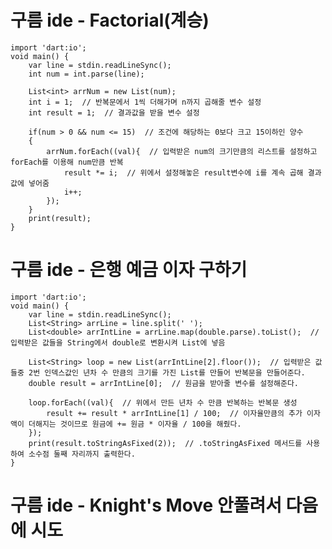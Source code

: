# 구름 ide - Factorial(계승)

	import 'dart:io';
	void main() {
		var line = stdin.readLineSync();
		int num = int.parse(line);

		List<int> arrNum = new List(num);
		int i = 1;  // 반복문에서 1씩 더해가며 n까지 곱해줄 변수 설정
		int result = 1;  // 결과값을 받을 변수 설정

		if(num > 0 && num <= 15)  // 조건에 해당하는 0보다 크고 15이하인 양수
		{
			arrNum.forEach((val){  // 입력받은 num의 크기만큼의 리스트를 설정하고 forEach를 이용해 num만큼 반복
				result *= i;  // 위에서 설정해놓은 result변수에 i를 계속 곱해 결과값에 넣어줌
				i++;
			});
		}
		print(result);
	}

# 구름 ide - 은행 예금 이자 구하기

	import 'dart:io';
	void main() {
		var line = stdin.readLineSync();
		List<String> arrLine = line.split(' ');
		List<double> arrIntLine = arrLine.map(double.parse).toList();  // 입력받은 값들을 String에서 double로 변환시켜 List에 넣음

		List<String> loop = new List(arrIntLine[2].floor());  // 입력받은 값들중 2번 인덱스값인 년차 수 만큼의 크기를 가진 List를 만들어 반복문을 만들어준다.
		double result = arrIntLine[0];  // 원금을 받아줄 변수를 설정해준다.

		loop.forEach((val){  // 위에서 만든 년차 수 만큼 반복하는 반복문 생성
			result += result * arrIntLine[1] / 100;  // 이자율만큼의 추가 이자액이 더해지는 것이므로 원금에 += 원금 * 이자율 / 100을 해줬다. 
		});
		print(result.toStringAsFixed(2));  // .toStringAsFixed 메서드를 사용하여 소수점 둘째 자리까지 출력한다.
	}
	
# 구름 ide - Knight's Move 안풀려서 다음에 시도 

